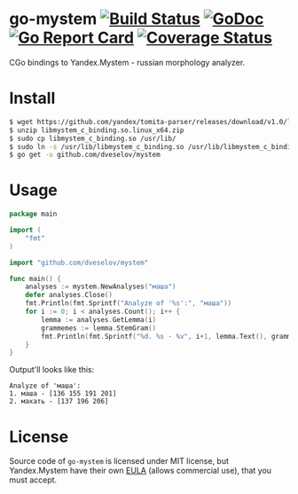 # go-mystem [![Build Status](https://travis-ci.org/dveselov/mystem.svg?branch=master)](https://travis-ci.org/dveselov/mystem) [![GoDoc](https://godoc.org/github.com/dveselov/mystem?status.svg)](https://godoc.org/github.com/dveselov/mystem) [![Go Report Card](https://goreportcard.com/badge/github.com/dveselov/go-mystem)](https://goreportcard.com/report/github.com/dveselov/mystem) [![Coverage Status](https://coveralls.io/repos/github/dveselov/go-mystem/badge.svg)](https://coveralls.io/github/dveselov/go-mystem)
CGo bindings to Yandex.Mystem - russian morphology analyzer.

# Install
```bash
$ wget https://github.com/yandex/tomita-parser/releases/download/v1.0/libmystem_c_binding.so.linux_x64.zip
$ unzip libmystem_c_binding.so.linux_x64.zip
$ sudo cp libmystem_c_binding.so /usr/lib/
$ sudo ln -s /usr/lib/libmystem_c_binding.so /usr/lib/libmystem_c_binding.so.1
$ go get -u github.com/dveselov/mystem
```

# Usage
```go
package main

import (
    "fmt"
)

import "github.com/dveselov/mystem"

func main() {
    analyses := mystem.NewAnalyses("маша")
    defer analyses.Close()
    fmt.Println(fmt.Sprintf("Analyze of '%s':", "маша"))
    for i := 0; i < analyses.Count(); i++ {
        lemma := analyses.GetLemma(i)
        grammemes := lemma.StemGram()
        fmt.Println(fmt.Sprintf("%d. %s - %v", i+1, lemma.Text(), grammemes))
    }
}
```
Output'll looks like this:
```
Analyze of 'маша':
1. маша - [136 155 191 201]
2. махать - [137 196 206]
```

# License

Source code of `go-mystem` is licensed under MIT license, but Yandex.Mystem have their own [EULA](https://yandex.ru/legal/mystem/) (allows commercial use), that you must accept.
